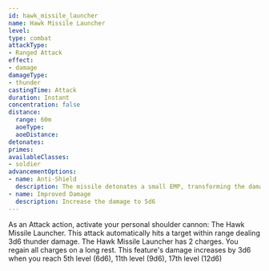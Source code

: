 ```yaml
---
id: hawk_missile_launcher
name: Hawk Missile Launcher
level: 
type: combat
attackType:
- Ranged Attack
effect:
- damage
damageType:
- thunder
castingTime: Attack
duration: Instant
concentration: false
distance:
  range: 60m
  aoeType: 
  aoeDistance: 
detonates: 
primes: 
availableClasses:
- soldier
advancementOptions:
- name: Anti-Shield
  description: The missile detonates a small EMP, transforming the damage to lightning.
- name: Improved Damage
  description: Increase the damage to 5d6
---
```

As an Attack action, activate your personal shoulder cannon: The Hawk Missile Launcher. This attack automatically hits a target within range dealing 3d6 thunder damage.
The Hawk Missile Launcher has 2 charges. You regain all charges on a long rest.
This feature's damage increases by 3d6 when you reach 5th level (6d6), 11th level (9d6), 17th level (12d6)